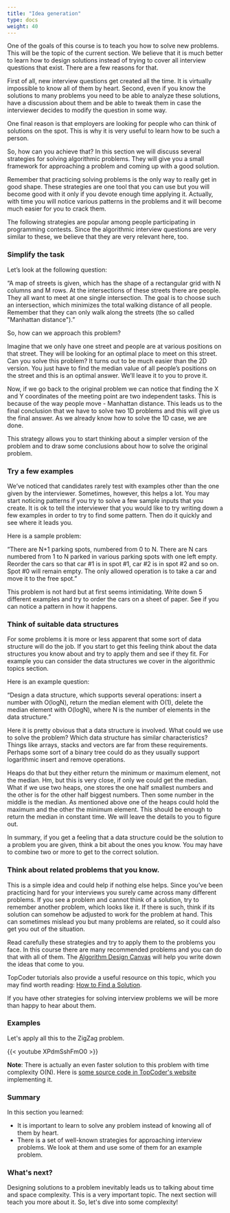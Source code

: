 ```yaml
---
title: "Idea generation"
type: docs
weight: 40
---
```

One of the goals of this course is to teach you how to solve new problems. This will be the topic of the current section. We believe that it is much better to learn how to design solutions instead of trying to cover all interview questions that exist. There are a few reasons for that.

First of all, new interview questions get created all the time. It is virtually impossible to know all of them by heart. Second, even if you know the solutions to many problems you need to be able to analyze these solutions, have a discussion about them and be able to tweak them in case the interviewer decides to modify the question in some way.

One final reason is that employers are looking for people who can think of solutions on the spot. This is why it is very useful to learn how to be such a person.

So, how can you achieve that? In this section we will discuss several strategies for solving algorithmic problems. They will give you a small framework for approaching a problem and coming up with a good solution.

Remember that practicing solving problems is the only way to really get in good shape. These strategies are one tool that you can use but you will become good with it only if you devote enough time applying it. Actually, with time you will notice various patterns in the problems and it will become much easier for you to crack them.

The following strategies are popular among people participating in programming contests. Since the algorithmic interview questions are very similar to these, we believe that they are very relevant here, too.

### Simplify the task

Let’s look at the following question:

“A map of streets is given, which has the shape of a rectangular grid with N columns and M rows. At the intersections of these streets there are people. They all want to meet at one single intersection. The goal is to choose such an intersection, which minimizes the total walking distance of all people. Remember that they can only walk along the streets (the so called "Manhattan distance").”

So, how can we approach this problem?

Imagine that we only have one street and people are at various positions on that street. They will be looking for an optimal place to meet on this street. Can you solve this problem? It turns out to be much easier than the 2D version. You just have to find the median value of all people’s positions on the street and this is an optimal answer. We’ll leave it to you to prove it.

Now, if we go back to the original problem we can notice that finding the X and Y coordinates of the meeting point are two independent tasks. This is because of the way people move - Manhattan distance. This leads us to the final conclusion that we have to solve two 1D problems and this will give us the final answer. As we already know how to solve the 1D case, we are done.

This strategy allows you to start thinking about a simpler version of the problem and to draw some conclusions about how to solve the original problem.

### Try a few examples

We’ve noticed that candidates rarely test with examples other than the one given by the interviewer. Sometimes, however, this helps a lot. You may start noticing patterns if you try to solve a few sample inputs that you create. It is ok to tell the interviewer that you would like to try writing down a few examples in order to try to find some pattern. Then do it quickly and see where it leads you.

Here is a sample problem:

“There are N+1 parking spots, numbered from 0 to N. There are N cars numbered from 1 to N parked in various parking spots with one left empty. Reorder the cars so that car #1 is in spot #1, car #2 is in spot #2 and so on. Spot #0 will remain empty. The only allowed operation is to take a car and move it to the free spot.”

This problem is not hard but at first seems intimidating. Write down 5 different examples and try to order the cars on a sheet of paper. See if you can notice a pattern in how it happens.

### Think of suitable data structures

For some problems it is more or less apparent that some sort of data structure will do the job. If you start to get this feeling think about the data structures you know about and try to apply them and see if they fit. For example you can consider the data structures we cover in the algorithmic topics section.

Here is an example question:

“Design a data structure, which supports several operations: insert a number with O(logN), return the median element with O(1), delete the median element with O(logN), where N is the number of elements in the data structure.”

Here it is pretty obvious that a data structure is involved. What could we use to solve the problem? Which data structure has similar characteristics? Things like arrays, stacks and vectors are far from these requirements. Perhaps some sort of a binary tree could do as they usually support logarithmic insert and remove operations.

Heaps do that but they either return the minimum or maximum element, not the median. Hm, but this is very close, if only we could get the median. What if we use two heaps, one stores the one half smallest numbers and the other is for the other half biggest numbers. Then some number in the middle is the median. As mentioned above one of the heaps could hold the maximum and the other the minimum element. This should be enough to return the median in constant time. We will leave the details to you to figure out.

In summary, if you get a feeling that a data structure could be the solution to a problem you are given, think a bit about the ones you know. You may have to combine two or more to get to the correct solution.

### Think about related problems that you know.

This is a simple idea and could help if nothing else helps. Since you’ve been practicing hard for your interviews you surely came across many different problems. If you see a problem and cannot think of a solution, try to remember another problem, which looks like it. If there is such, think if its solution can somehow be adjusted to work for the problem at hand. This can sometimes mislead you but many problems are related, so it could also get you out of the situation.

Read carefully these strategies and try to apply them to the problems you face. In this course there are many recommended problems and you can do that with all of them. The [Algorithm Design Canvas](https://hiredintech.com/the-algorithm-design-canvas.pdf) will help you write down the ideas that come to you.

TopCoder tutorials also provide a useful resource on this topic, which you may find worth reading: <a href="https://www.topcoder.com/community/data-science/data-science-tutorials/how-to-find-a-solution/" target="_blank" rel="noopener noreferrer">How to Find a Solution</a>.

If you have other strategies for solving interview problems we will be more than happy to hear about them.

### Examples

Let's apply all this to the ZigZag problem.

<div class="row">
<div class="col-md-8 col-md-offset-2">
<div class="embed-responsive embed-responsive-16by9 text-center">
{{< youtube XPdmSshFmO0 >}}
</div>
</div>
</div>

**Note**: There is actually an even faster solution to this problem with time complexity O(N). Here is <a href="https://community.topcoder.com/stat?c=problem_solution&cr=107835&rd=4493&pm=1259" target="_blank" rel="noopener noreferrer">some source code in TopCoder's website</a> implementing it.

### Summary

In this section you learned:

- It is important to learn to solve any problem instead of knowing all of them by heart.
- There is a set of well-known strategies for approaching interview problems. We look at them and use some of them for an example problem.

### What's next?

Designing solutions to a problem inevitably leads us to talking about time and space complexity. This is a very important topic. The next section will teach you more about it. So, let's dive into some complexity!
